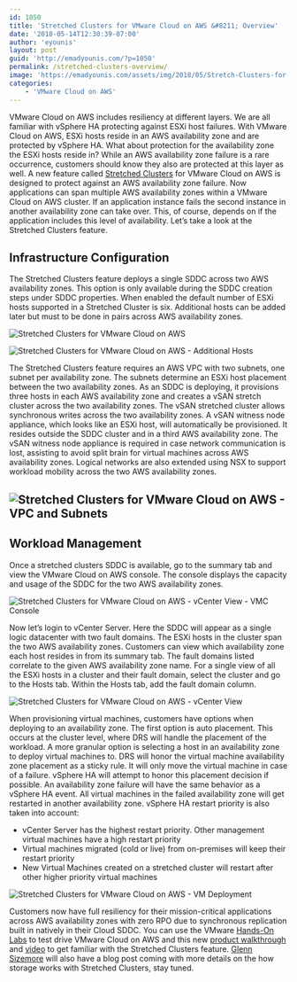 ```yaml
---
id: 1050
title: 'Stretched Clusters for VMware Cloud on AWS &#8211; Overview'
date: '2018-05-14T12:30:39-07:00'
author: 'eyounis'
layout: post
guid: 'http://emadyounis.com/?p=1050'
permalink: /stretched-clusters-overview/
image: 'https://emadyounis.com/assets/img/2018/05/Stretch-Clusters-for-VMWonAWS.png'
categories:
    - 'VMware Cloud on AWS'
---
```


VMware Cloud on AWS includes resiliency at different layers. We are all familiar with vSphere HA protecting against ESXi host failures. With VMware Cloud on AWS, ESXi hosts reside in an AWS availability zone and are protected by vSphere HA. What about protection for the availability zone the ESXi hosts reside in? While an AWS availability zone failure is a rare occurrence, customers should know they also are protected at this layer as well. A new feature called [Stretched Clusters](https://cloud.vmware.com/vmc-aws/roadmap) for VMware Cloud on AWS is designed to protect against an AWS availability zone failure. Now applications can span multiple AWS availability zones within a VMware Cloud on AWS cluster. If an application instance fails the second instance in another availability zone can take over. This, of course, depends on if the application includes this level of availability. Let’s take a look at the Stretched Clusters feature.

## Infrastructure Configuration

The Stretched Clusters feature deploys a single SDDC across two AWS availability zones. This option is only available during the SDDC creation steps under SDDC properties. When enabled the default number of ESXi hosts supported in a Stretched Cluster is six. Additional hosts can be added later but must to be done in pairs across AWS availability zones.

![Stretched Clusters for VMware Cloud on AWS](https://emadyounis.com/assets/img/2018/05/Stretched-Cluster-SDDC-Properties.png?resize=1280%2C627 "Stretched Clusters for VMware Cloud on AWS")

![Stretched Clusters for VMware Cloud on AWS - Additional Hosts](https://emadyounis.com/assets/img/2018/05/Stretched-Clusters-Number-of-Hosts.png?resize=1280%2C441 "Stretched Clusters for VMware Cloud on AWS - Additional Hosts")

The Stretched Clusters feature requires an AWS VPC with two subnets, one subnet per availability zone. The subnets determine an ESXi host placement between the two availability zones. As an SDDC is deploying, it provisions three hosts in each AWS availability zone and creates a vSAN stretch cluster across the two availability zones. The vSAN stretched cluster allows synchronous writes across the two availability zones. A vSAN witness node appliance, which looks like an ESXi host, will automatically be provisioned. It resides outside the SDDC cluster and in a third AWS availability zone. The vSAN witness node appliance is required in case network communication is lost, assisting to avoid split brain for virtual machines across AWS availability zones. Logical networks are also extended using NSX to support workload mobility across the two AWS availability zones.

## ![Stretched Clusters for VMware Cloud on AWS - VPC and Subnets](https://emadyounis.com/assets/img/2018/05/Stretched-Clusters-Subnets.png?resize=1280%2C720 "Stretched Clusters for VMware Cloud on AWS - VPC and Subnets")

## Workload Management

Once a stretched clusters SDDC is available, go to the summary tab and view the VMware Cloud on AWS console. The console displays the capacity and usage of the SDDC for the two AWS availability zones.

![Stretched Clusters for VMware Cloud on AWS - vCenter View - VMC Console](https://emadyounis.com/assets/img/2018/05/VMC-Console.png?resize=1680%2C584 "Stretched Clusters for VMware Cloud on AWS - vCenter View - VMC Console")

Now let’s login to vCenter Server. Here the SDDC will appear as a single logic datacenter with two fault domains. The ESXi hosts in the cluster span the two AWS availability zones. Customers can view which availability zone each host resides in from its summary tab. The fault domains listed correlate to the given AWS availability zone name. For a single view of all the ESXi hosts in a cluster and their fault domain, select the cluster and go to the Hosts tab. Within the Hosts tab, add the fault domain column.

![Stretched Clusters for VMware Cloud on AWS - vCenter View](https://emadyounis.com/assets/img/2018/05/Stretched-Cluster-vCenter-Server.png?resize=1280%2C720 "Stretched Clusters for VMware Cloud on AWS - vCenter View")

When provisioning virtual machines, customers have options when deploying to an availability zone. The first option is auto placement. This occurs at the cluster level, where DRS will handle the placement of the workload. A more granular option is selecting a host in an availability zone to deploy virtual machines to. DRS will honor the virtual machine availability zone placement as a sticky rule. It will only move the virtual machine in case of a failure. vSphere HA will attempt to honor this placement decision if possible. An availability zone failure will have the same behavior as a vSphere HA event. All virtual machines in the failed availability zone will get restarted in another availability zone. vSphere HA restart priority is also taken into account:

- vCenter Server has the highest restart priority. Other management virtual machines have a high restart priority
- Virtual machines migrated (cold or live) from on-premises will keep their restart priority
- New Virtual Machines created on a stretched cluster will restart after other higher priority virtual machines

![Stretched Clusters for VMware Cloud on AWS - VM Deployment](https://emadyounis.com/assets/img/2018/05/VM-Provisioning.png?resize=1280%2C720 "Stretched Clusters for VMware Cloud on AWS - VM Deployment")

Customers now have full resiliency for their mission-critical applications across AWS availability zones with zero RPO due to synchronous replication built in natively in their Cloud SDDC. You can use the VMware [Hands-On Labs](https://www.vmware.com/try-vmware/vmc-aws-hol-labs.html) to test drive VMware Cloud on AWS and this new [product walkthrough](https://featurewalkthrough.vmware.com/t/vmware-cloud-on-aws/stretched-clusters/) and [video](https://www.youtube.com/watch?v=zea-hNiPois&feature=youtu.be) to get familiar with the Stretched Clusters feature. [Glenn Sizemore](https://twitter.com/glnsize) will also have a blog post coming with more details on the how storage works with Stretched Clusters, stay tuned.
